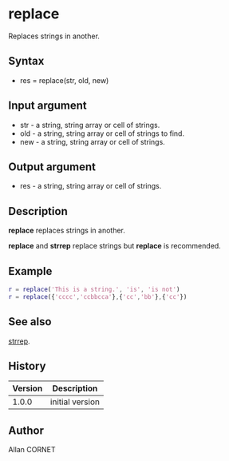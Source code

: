 # replace

Replaces strings in another.

## Syntax

- res = replace(str, old, new)

## Input argument

- str - a string, string array or cell of strings.
- old - a string, string array or cell of strings to find.
- new - a string, string array or cell of strings.

## Output argument

- res - a string, string array or cell of strings.

## Description

  <p><b>replace</b> replaces strings in another.</p>
  <p><b>replace</b> and <b>strrep</b> replace strings but <b>replace</b> is recommended.</p>

## Example

```matlab
r = replace('This is a string.', 'is', 'is not')
r = replace({'cccc','ccbbcca'},{'cc','bb'},{'cc'})
```

## See also

[strrep](strrep.md).

## History

| Version | Description     |
| ------- | --------------- |
| 1.0.0   | initial version |

## Author

Allan CORNET
